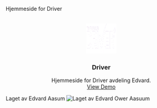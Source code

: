 Hjemmeside for Driver



<!-- PROJECT LOGO -->
<br />
<div align="center">
  <a href="https://github.com/github_username/repo_name">
    <img src="images/logo.png" alt="Logo" width="80" height="80">
  </a>

<h3 align="center">Driver</h3>

  <p align="center">
    Hjemmeside for Driver avdeling Edvard. 
    <br />
    <a href="https://stuntscream.github.io/kjoreskolen/index.html">View Demo</a>
  </p>
</div>

Laget av Edvard Aasum
![Laget av Edvard Ower Aasuum](https://static.wixstatic.com/media/ff7ebc_1ae5da1c00554ed9b2da522375c0a17a~mv2.jpeg/v1/crop/x_152,y_0,w_1231,h_1536/fill/w_640,h_738,al_c,q_85,usm_0.66_1.00_0.01,enc_auto/Edvard.jpeg)